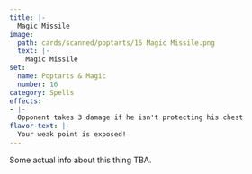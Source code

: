```yaml
---
title: |-
  Magic Missile
image: 
  path: cards/scanned/poptarts/16 Magic Missile.png
  text: |-
    Magic Missile
set:
  name: Poptarts & Magic
  number: 16
category: Spells
effects: 
- |-
  Opponent takes 3 damage if he isn't protecting his chest
flavor-text: |-
  Your weak point is exposed!
---
```

Some actual info about this thing TBA.
